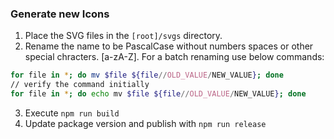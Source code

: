 ### Generate new Icons

1. Place the SVG files in the `[root]/svgs` directory. 
2. Rename the name to be PascalCase without numbers spaces or other special chracters. [a-zA-Z]. For a batch renaming use below commands:

```bash
for file in *; do mv $file ${file//OLD_VALUE/NEW_VALUE}; done
// verify the command initially 
for file in *; do echo mv $file ${file//OLD_VALUE/NEW_VALUE}; done
```

3. Execute `npm run build`
4. Update package version and publish with `npm run release`
